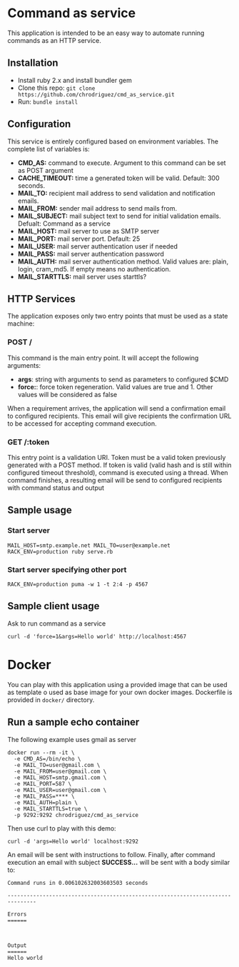 # Command as service

This application is intended to be an easy way to automate running commands as
an HTTP service.

## Installation

* Install ruby 2.x and install bundler gem
* Clone this repo: `git clone https://github.com/chrodriguez/cmd_as_service.git`
* Run: `bundle install`


## Configuration

This service is entirely configured based on environment variables. The complete
list of variables is:

* **CMD_AS:** command to execute. Argument to this command can be set as POST
  argument
* **CACHE_TIMEOUT:** time a generated token will be valid. Default: 300
  seconds.
* **MAIL_TO:** recipient mail address to send validation and notification
  emails.
* **MAIL_FROM:** sender mail address to send mails from.
* **MAIL_SUBJECT:** mail subject text to send for initial validation emails.
  Defualt: Command as a service
* **MAIL_HOST:** mail server to use as SMTP server
* **MAIL_PORT:** mail server port. Default: 25
* **MAIL_USER:** mail server authentication user if needed
* **MAIL_PASS:** mail server authentication password
* **MAIL_AUTH:** mail server authentication method. Valid values are: plain, login,
  cram_md5. If empty means no authentication.
* **MAIL_STARTTLS:** mail server uses starttls?

## HTTP Services

The application exposes only two entry points that must be used as a state
machine:

### POST /

This command is the main entry point. It will accept the following arguments:

* **args**: string with arguments to send as parameters to configured $CMD
* **force:**: force token regeneration. Valid values are true and 1. Other
  values will be considered as false

When a requirement arrives, the application will send a confirmation email to
configured recipients. This email will give recipients the confirmation URL to
be accessed for accepting command execution.

### GET /:token

This entry point is a validation URI. Token must be a valid token previously
generated with a POST method. If token is valid (valid hash and is still within
configured timeout threshold), command is executed using a thread.
When command finishes, a resulting email will be send to configured recipients
with command status and output

## Sample usage

### Start server

```
MAIL_HOST=smtp.example.net MAIL_TO=user@example.net RACK_ENV=production ruby serve.rb
```

### Start server specifying other port

```
RACK_ENV=production puma -w 1 -t 2:4 -p 4567
```

## Sample client usage

Ask to run command as a service

```
curl -d 'force=1&args=Hello world' http://localhost:4567
```


# Docker

You can play with this application using a provided image that can be used as
template o used as base image for your own docker images. Dockerfile is provided
in `docker/` directory.

## Run a sample echo container

The following example uses gmail as server

```
docker run --rm -it \
  -e CMD_AS=/bin/echo \
  -e MAIL_TO=user@gmail.com \
  -e MAIL_FROM=user@gmail.com \
  -e MAIL_HOST=smtp.gmail.com \
  -e MAIL_PORT=587 \
  -e MAIL_USER=user@gmail.com \
  -e MAIL_PASS=**** \
  -e MAIL_AUTH=plain \
  -e MAIL_STARTTLS=true \
  -p 9292:9292 chrodriguez/cmd_as_service
```

Then use curl to play with this demo:

```
curl -d 'args=Hello world' localhost:9292
```

An email will be sent with instructions to follow. Finally, after command
execution an email with subject **SUCCESS...** will be sent with a body similar
to:

```
Command runs in 0.006102632003603503 seconds

-------------------------------------------------------------------------------

Errors
======



Output
======
Hello world
```
